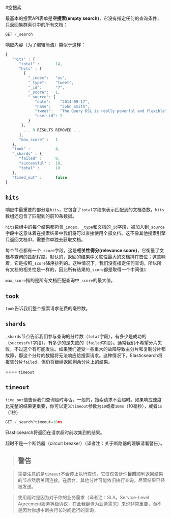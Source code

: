 #空搜索

最基本的搜索API表单是**空搜索(empty search)**，它没有指定任何的查询条件，只返回集群索引中的所有文档：
```Javascript
GET /_search
```

响应内容（为了编辑简洁）类似于这样：

```Javascript
{
   "hits" : {
      "total" :       14,
      "hits" : [
        {
          "_index":   "us",
          "_type":    "tweet",
          "_id":      "7",
          "_score":   1,
          "_source": {
             "date":    "2014-09-17",
             "name":    "John Smith",
             "tweet":   "The Query DSL is really powerful and flexible",
             "user_id": 2
          }
       },
        ... 9 RESULTS REMOVED ...
      ],
      "max_score" :   1
   },
   "took" :           4,
   "_shards" : {
      "failed" :      0,
      "successful" :  10,
      "total" :       10
   },
   "timed_out" :      false
}
```

## `hits`

响应中最重要的部分是`hits`，它包含了`total`字段来表示匹配到的文档总数，`hits`数组还包含了匹配到的前10条数据。

`hits`数组中的每个结果都包含`_index`、`_type`和文档的`_id`字段，被加入到`_source`字段中这意味着在搜索结果中我们将可以直接使用全部文档。这不像其他搜索引擎只返回文档ID，需要你单独去获取文档。

每个节点都有一个`_score`字段，这是**相关性得分(relevance score)**，它衡量了文档与查询的匹配程度。默认的，返回的结果中关联性最大的文档排在首位；这意味着，它是按照`_score`降序排列的。这种情况下，我们没有指定任何查询，所以所有文档的相关性是一样的，因此所有结果的`_score`都是取得一个中间值`1`

`max_score`指的是所有文档匹配查询中`_score`的最大值。

## `took`

`took`告诉我们整个搜索请求花费的毫秒数。

## `shards`

`_shards`节点告诉我们参与查询的分片数（`total`字段），有多少是成功的（`successful`字段），有多少的是失败的（`failed`字段）。通常我们不希望分片失败，不过这个有可能发生。如果我们遭受一些重大的故障导致主分片和复制分片都故障，那这个分片的数据将无法响应给搜索请求。这种情况下，Elasticsearch将报告分片`failed`，但仍将继续返回剩余分片上的结果。

==== `timeout`
## `timeout`

`time_out`值告诉我们查询超时与否。一般的，搜索请求不会超时。如果响应速度比完整的结果更重要，你可以定义`timeout`参数为`10`或者`10ms`（10毫秒），或者`1s`（1秒）


```javascript
GET /_search?timeout=10ms
```

Elasticsearch将返回在请求超时前收集到的结果。

超时不是一个断路器（circuit breaker）（译者注：关于断路器的理解请看警告）。

> ## 警告

> 需要注意的是`timeout`不会停止执行查询，它仅仅告诉你**目前**顺利返回结果的节点然后关闭连接。在后台，其他分片可能依旧执行查询，尽管结果已经被发送。

> 使用超时是因为对于你的业务需求（译者注：SLA，Service-Level Agreement服务等级协议，在此我翻译为业务需求）来说非常重要，而不是因为你想中断执行长时间运行的查询。

